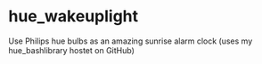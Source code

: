 hue_wakeuplight
===============

Use Philips hue bulbs as an amazing sunrise alarm clock (uses my hue_bashlibrary hostet on GitHub)
